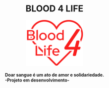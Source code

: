 <div style="width: 100%; display: flex; flex-direction: column; justify-content: center; align-items: center">
  <h1>BLOOD 4 LIFE</h1>
  <img src="/readme-assets/logo.png" height="150px" />
  <h4 text-align="center">
    Doar sangue é um ato de amor e solidariedade.<br/>
    -Projeto em desenvolvimento-
  </h4>
</div>
